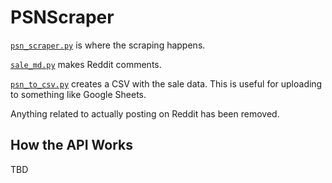 # PSNScraper

[`psn_scraper.py`](psn_scraper.py) is where the scraping happens.

[`sale_md.py`](sale_md.py) makes Reddit comments.

[`psn_to_csv.py`](psn_to_csv.py) creates a CSV with the sale data. This is useful for uploading to something like Google Sheets.

Anything related to actually posting on Reddit has been removed.

## How the API Works

TBD
